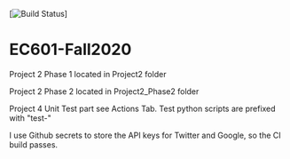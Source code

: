 [![Build Status](https://github.com/Chris210634/EC601-Fall2020/workflows/python%20application/badge.svg)]

# EC601-Fall2020

Project 2 Phase 1 located in Project2 folder

Project 2 Phase 2 located in Project2_Phase2 folder

Project 4 Unit Test part see Actions Tab. Test python scripts are prefixed with "test-"

I use Github secrets to store the API keys for Twitter and Google, so the CI build passes.
